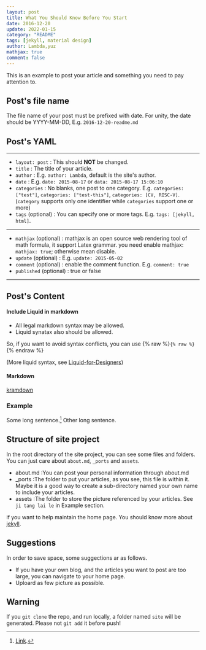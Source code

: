 ```yaml
---
layout: post
title: What You Should Know Before You Start
date: 2016-12-20
update: 2022-01-15
category: "README"
tags: [jekyll, material design]
author: Lambda,yuz
mathjax: true
comment: false
---
```


This is an example to post your article and something you need to pay attention to.


## Post's file name

The file name of your post must be prefixed with date. For unity, the date should be YYYY-MM-DD, E.g. `2016-12-20-readme.md`


## Post's YAML 

---

- `layout: post`
    : This should **NOT** be changed.
- `title`
    : The title of your article.
- `author`
    : E.g. `author: Lambda`, default is the site's author.
- `date`
    : E.g. `date: 2015-08-17` or `data: 2015-08-17 15:06:10`
- `categories`
    : No blanks, one post to one category. E.g. `categories: ["test"]`, `categories: ["test-this"]`, `categories: [CV, RISC-V]`.(`category` supports only one identifier while `categories` support one or more)
- `tags` (optional)
    : You can specify one or more tags. E.g. `tags: [jekyll, html]`.

---

- `mathjax` (optional)
    : mathjax is an open source web rendering tool of math formula, it support Latex grammar. you need enable mathjax: `mathjax: true`; otherwise mean disable.
- `update` (optional)
    : E.g. `update: 2015-05-02`
- `comment` (optional)
    : enable the comment function. E.g. `comment: true`
- `published` (optional)
    : true or false

---


## Post's Content

#### Include Liquid in markdown

- All legal markdown syntax may be allowed. 
- Liquid synatax also should be allowed.


So, if you want to avoid syntax conflicts, you can use {% raw %}`{% raw %}`{% endraw %}

(More liquid syntax, see [Liquid-for-Designers](https://github.com/Shopify/liquid/wiki/Liquid-for-Designers))

#### Markdown

[kramdown](https://kramdown.gettalong.org/)


### Example

Some long sentence.[^footnote] Other long sentence.

[^footnote]: [Link](https://google.com).


## Structure of site project

In the root directory of the site project, you can see some files and folders. You can just care about `about.md`, `_ports` and `assets`.

- about.md
    :You can post your personal information through about.md
- \_ports
    :The folder to put your articles, as you see, this file is within it. Maybe it is a good way to create a sub-directory named your own name to include your articles.
- assets
    :The folder to store the picture referenced by your articles. See `ji tang lai le` in Example section.
    
if you want to help maintain the home page. You should know more about [jekyll](https://aiot-doge.github.io/posts/blog/jekyll/welcome-to-jekyll.html).


## Suggestions

In order to save space, some suggections ar as follows.  
- If you have your own blog, and the articles you want to post are too large, you can navigate to your home page.
- Uploard as few picture as possible.

## Warning
If you `git clone` the repo, and run locally, a folder named `site` will be generated. Please not `git add` it before push!  
